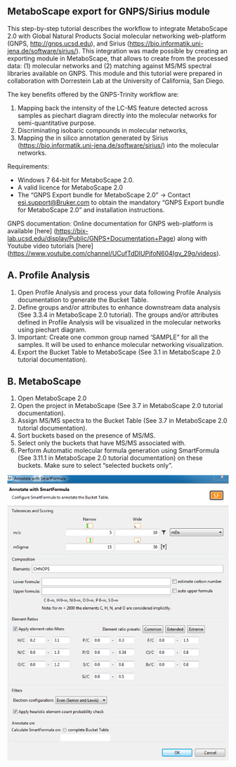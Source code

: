 ## MetaboScape export for GNPS/Sirius module

This step-by-step tutorial describes the workflow to integrate MetaboScape 2.0 with Global Natural Products Social molecular networking web-platform (GNPS, http://gnps.ucsd.edu), and Sirius (https://bio.informatik.uni-jena.de/software/sirius/). This integration was made possible by creating an exporting module in MetaboScape, that allows to create from the processed data: (1) molecular networks and (2)  matching against MS/MS spectral libraries available on GNPS. This module and this tutorial were prepared in collaboration with Dorrestein Lab at the University of California, San Diego.

The key benefits offered by the GNPS-Trinity workflow are:
1. Mapping back the intensity of the LC-MS feature detected across samples as piechart diagram directly into the molecular networks for semi-quantitative purpose.
2. Discriminating isobaric compounds in molecular networks,
3. Mapping the in silico annotation generated by Sirius (https://bio.informatik.uni-jena.de/software/sirius/) into the molecular networks.

Requirements: 
- Windows 7 64-bit for MetaboScape 2.0. 
- A valid licence for MetaboScape 2.0
- The “GNPS Export bundle for MetaboScape 2.0” -> Contact           esi.support@Bruker.com to obtain the mandatory “GNPS Export       bundle for MetaboScape 2.0” and installation instructions.

GNPS documentation: Online documentation for GNPS web-platform is available [here] (https://bix-lab.ucsd.edu/display/Public/GNPS+Documentation+Page) along with Youtube video tutorials [here] (https://www.youtube.com/channel/UCufTdDIUPjfoN604Igv_29g/videos).

## A. Profile Analysis

1. Open Profile Analysis and process your data following Profile Analysis documentation to generate the Bucket Table.
2. Define groups and/or attributes to enhance downstream data analysis (See 3.3.4 in MetaboScape 2.0 tutorial). The groups and/or attributes defined in Profile Analysis will be visualized in the molecular networks using piechart diagram.
3. Important: Create one common group named ‘SAMPLE” for all the samples. It will be used to enhance molecular networking visualization.
4. Export the Bucket Table to MetaboScape (See 3.1 in MetaboScape 2.0 tutorial documentation).

## B. MetaboScape
1. Open MetaboScape 2.0
2. Open the project in MetaboScape (See 3.7 in MetaboScape 2.0 tutorial documentation).
3. Assign MS/MS spectra to the Bucket Table (See 3.7 in MetaboScape 2.0 tutorial documentation).
4. Sort buckets based on the presence of MS/MS.
5. Select only the buckets that have MS/MS associated with.
6. Perform Automatic molecular formula generation using SmartFormula (See 3.11.1 in MetaboScape 2.0 tutorial documentation) on these buckets. Make sure to select “selected buckets only”.

![img](img/metaboscapeexportforgnps/Metabo_2.PNG)

